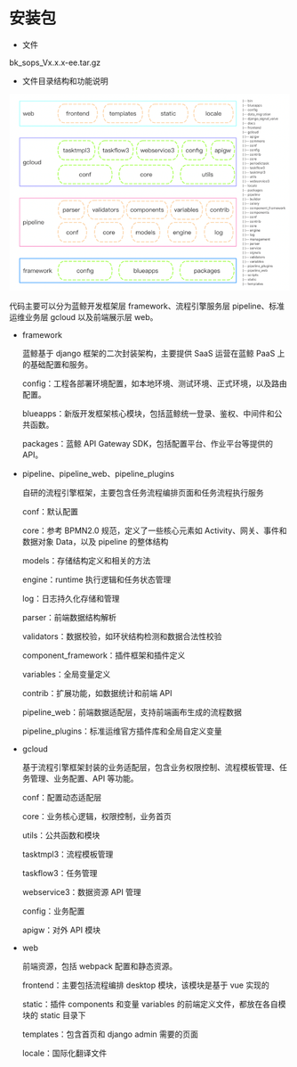 # 安装包

- 文件

bk_sops_Vx.x.x-ee.tar.gz

- 文件目录结构和功能说明

![-w2020](../assets/markdown-img-paste-20191018180959996.png)

代码主要可以分为蓝鲸开发框架层 framework、流程引擎服务层 pipeline、标准运维业务层 gcloud 以及前端展示层 web。

- framework

  蓝鲸基于 django 框架的二次封装架构，主要提供 SaaS 运营在蓝鲸 PaaS 上的基础配置和服务。

  config：工程各部署环境配置，如本地环境、测试环境、正式环境，以及路由配置。

  blueapps：新版开发框架核心模块，包括蓝鲸统一登录、鉴权、中间件和公共函数。

  packages：蓝鲸 API Gateway SDK，包括配置平台、作业平台等提供的 API。

- pipeline、pipeline_web、pipeline_plugins

  自研的流程引擎框架，主要包含任务流程编排页面和任务流程执行服务

  conf：默认配置

  core：参考 BPMN2.0 规范，定义了一些核心元素如 Activity、网关、事件和数据对象 Data，以及 pipeline 的整体结构

  models：存储结构定义和相关的方法

  engine：runtime 执行逻辑和任务状态管理

  log：日志持久化存储和管理

  parser：前端数据结构解析

  validators：数据校验，如环状结构检测和数据合法性校验

  component_framework：插件框架和插件定义

  variables：全局变量定义

  contrib：扩展功能，如数据统计和前端 API

  pipeline_web：前端数据适配层，支持前端画布生成的流程数据

  pipeline_plugins：标准运维官方插件库和全局自定义变量

- gcloud

  基于流程引擎框架封装的业务适配层，包含业务权限控制、流程模板管理、任务管理、业务配置、API 等功能。

  conf：配置动态适配层

  core：业务核心逻辑，权限控制，业务首页

  utils：公共函数和模块

  tasktmpl3：流程模板管理

  taskflow3：任务管理

  webservice3：数据资源 API 管理

  config：业务配置

  apigw：对外 API 模块


- web

  前端资源，包括 webpack 配置和静态资源。

  frontend：主要包括流程编排 desktop 模块，该模块是基于 vue 实现的

  static：插件 components 和变量 variables 的前端定义文件，都放在各自模块的 static 目录下

  templates：包含首页和 django admin 需要的页面

  locale：国际化翻译文件
